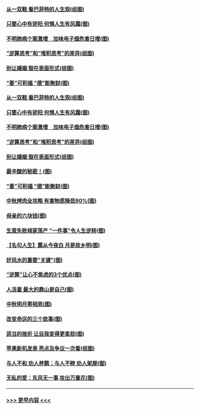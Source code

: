 #### [从一双鞋 看巴菲特的人生观(组图)](../pages/p8/907311.md?t=09142011) 
#### [只要心中有骄阳 何惧人生有风霜(图)](../pages/p8/907320.md?t=09142011) 
#### [不明肺病个案激增　加味电子烟危害日增(图)](../pages/p8/907307.md?t=09142011) 
#### [“逆算思考”和“堆积思考”的差异(组图)](../pages/p8/907229.md?t=09142011) 
#### [别让婚姻 毁在表面形式(组图)](../pages/p8/907118.md?t=09142011) 
#### [“善”可积福 “德”能聚财(图)](../pages/p8/906906.md?t=09142011) 
#### [从一双鞋 看巴菲特的人生观(组图)](../pages/p8/907311.md?t=09142011) 
#### [只要心中有骄阳 何惧人生有风霜(图)](../pages/p8/907320.md?t=09142011) 
#### [不明肺病个案激增　加味电子烟危害日增(图)](../pages/p8/907307.md?t=09142011) 
#### [“逆算思考”和“堆积思考”的差异(组图)](../pages/p8/907229.md?t=09142011) 
#### [别让婚姻 毁在表面形式(组图)](../pages/p8/907118.md?t=09142011) 
#### [最辛酸的秘密！(图)](../pages/p8/906327.md?t=09142011) 
#### [“善”可积福 “德”能聚财(图)](../pages/p8/906906.md?t=09142011) 
#### [中秋烤肉全攻略 有害物质降低90%(图)](../pages/p8/907227.md?t=09142011) 
#### [母亲的六块钱(图)](../pages/p8/907107.md?t=09142011) 
#### [生意失败倾家荡产 “一件事”令人生逆转(图)](../pages/p8/907101.md?t=09142011) 
#### [【名句人生】露从今夜白 月是故乡明(图)](../pages/p8/906558.md?t=09142011) 
#### [好风水的重要“关键”(图)](../pages/p8/907087.md?t=09142011) 
#### [“逆算”让心不焦虑的3个优点(图)](../pages/p8/907070.md?t=09142011) 
#### [人活着 最大的靠山是自己(图)](../pages/p8/906329.md?t=09142011) 
#### [中秋明月寄相思(图)](../pages/p8/906932.md?t=09142011) 
#### [改变命运的三个故事(图)](../pages/p8/906257.md?t=09142011) 
#### [适当的挫折 让自我变得更柔软(图)](../pages/p8/906984.md?t=09142011) 
#### [苹果新机发表 亮点及争议一次看(组图)](../pages/p8/906967.md?t=09142011) 
#### [与人不和 劝人养鹅；与人不睦 劝人架屋(图)](../pages/p8/906905.md?t=09142011) 
#### [无私的爱：东风无一事 妆出万重花(图)](../pages/p8/906862.md?t=09142011) 

----
#### [ >>> 更早内容 <<< ](../indexes/p8-earlier.md)
